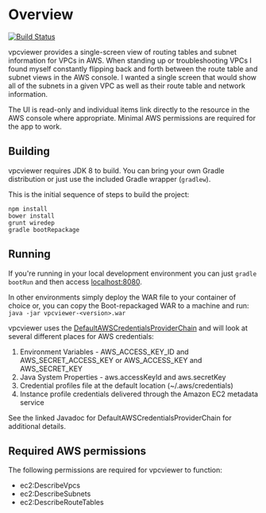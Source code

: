 Overview
==========================

[![Build Status](https://travis-ci.org/kylesm/vpcviewer.svg?branch=master)](https://travis-ci.org/kylesm/vpcviewer)

vpcviewer provides a single-screen view of routing tables and subnet information for VPCs in AWS. When standing up or troubleshooting VPCs I found myself constantly flipping back and forth between the route table and subnet views in the AWS console. I wanted a single screen that would show all of the subnets in a given VPC as well as their route table and network information.

The UI is read-only and individual items link directly to the resource in the AWS console where appropriate. Minimal AWS permissions are required for the app to work.


Building
--------

vpcviewer requires JDK 8 to build. You can bring your own Gradle distribution or just use the included Gradle wrapper (`gradlew`).

This is the initial sequence of steps to build the project:

```
npm install
bower install
grunt wiredep
gradle bootRepackage
```


Running
-------

If you're running in your local development environment you can just `gradle bootRun` and then access [localhost:8080](http://localhost:8080).

In other environments simply deploy the WAR file to your container of choice or, you can copy the Boot-repackaged WAR to a machine and run: `java -jar vpcviewer-<version>.war`

vpcviewer uses the [DefaultAWSCredentialsProviderChain](http://docs.aws.amazon.com/AWSJavaSDK/latest/javadoc/com/amazonaws/auth/DefaultAWSCredentialsProviderChain.html) and will look at several different places for AWS credentials:

1. Environment Variables - AWS_ACCESS_KEY_ID and AWS_SECRET_ACCESS_KEY or AWS_ACCESS_KEY and AWS_SECRET_KEY
2. Java System Properties - aws.accessKeyId and aws.secretKey
3. Credential profiles file at the default location (~/.aws/credentials)
4. Instance profile credentials delivered through the Amazon EC2 metadata service

See the linked Javadoc for DefaultAWSCredentialsProviderChain for additional details.


Required AWS permissions
------------------------

The following permissions are required for vpcviewer to function:
- ec2:DescribeVpcs
- ec2:DescribeSubnets
- ec2:DescribeRouteTables
